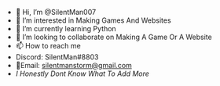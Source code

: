 - 👋 Hi, I’m @SilentMan007
- 👀 I’m interested in Making Games And Websites
- 🌱 I’m currently learning Python
- 💞️ I’m looking to collaborate on Making A Game Or A Website
- 📫 How to reach me 
-  Discord: SilentMan#8803
- 📧Email: silentmanstorm@gmail.com
- *I Honestly Dont Know What To Add More*
<!---
SilentMan007/SilentMan007 is a ✨ special ✨ repository because its `README.md` (this file) appears on your GitHub profile.
You can click the Preview link to take a look at your changes.
--->
